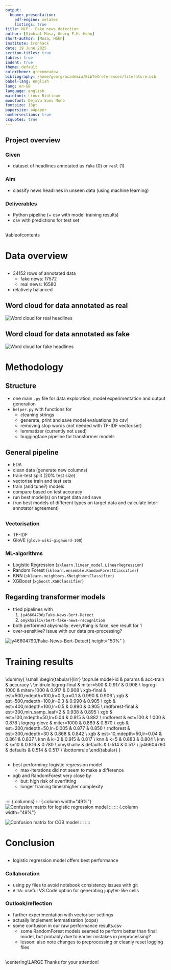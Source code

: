 ```yaml
---
output:
  beamer_presentation:
    pdf-engine: xelatex
    listings: true
title: NLP - Fake news detection
author: [Simbiat Musa, Georg F.K. Höhn]
short-author: [Musa, Höhn]
institute: Ironhack
date: 19 June 2025
section-titles: true
tables: true
indent: true
theme: default
colortheme: greenmeadow
bibliography: /home/georg/academia/BibTeXreferences/literature.bib
babel-lang: english
lang: en-GB
language: english
mainfont: Linux Biolinum
monofont: DejaVu Sans Mono
fontsize: 13pt
papersize: a4paper
numbersections: true
csquotes: true
---
```


## Project overview


### Given

- dataset of headlines annotated as `fake` (0) or `real` (1) 

### Aim

- classify news headlines in unseen data (using machine learning)

### Deliverables
  
- Python pipeline (+ csv with model training results)
- csv with predictions for test set

## 

\tableofcontents



# Data overview

##

- 34152 rows of annotated data
  - fake news: 17572
  - real news: 16580
- relatively balanced


## Word cloud for data annotated as real

![Word cloud for real headlines](../assets/wordcloud-real.png)

## Word cloud for data annotated as fake

![Word cloud for fake headlines](../assets/wordcloud-fake.png)



# Methodology

## Structure

- one main `.py` file for data exploration, model experimentation and output generation
- `helper.py` with functions for
  - cleaning strings
  - generate, print and save model evaluations (to csv)
  - removing stop words (not needed with TF-IDF vectoriser)
  - lemmatizer (currently not used)
  - huggingface pipeline for transformer models

## General pipeline

- EDA
- clean data (generate new columns)
- train-test split (20% test size)
- vectorise train and test sets
- train (and tune?) models
- compare based on test accuracy
- run best model(s) on target data and save
- (run best models of different types on target data and calculate inter-annotator agreement)



##

### Vectorisation

- TF-IDF 
- GloVE (`glove-wiki-gigaword-100`)

### ML-algorithms

- Logistic Regression (`sklearn.linear_model.LinearRegression`)
- Random Forest (`sklearn.ensemble.RandomForestClassifier`)
- KNN (`sklearn.neighbors.KNeighborsClassifier`)
- XGBoost (`xgboost.XGBClassifier`)

## Regarding transformer models

- tried pipelines with 
  1) `jy46604790/Fake-News-Bert-Detect`
  2) `omykhailiv/bert-fake-news-recognition`
- both performed abysmally: everything is fake, see result for 1
- over-sensitive? issue with our data pre-processing?

![jy46604790/Fake-News-Bert-Detect](../assets/jy46604790-Fake-News-Bert-Detect_test.png){ height="50%" }


# Training results

## 

\dummy{
  \small
  \begin{tabular}{llrr}
\toprule
model-id & params & acc-train & accuracy \\
\midrule
logreg-final & miter=500 & 0.917 & 0.908 \\
logreg-1000 & miter=1000 & 0.917 & 0.908 \\
xgb-final & est=500,mdepth=100,lr=0.3,α=0.1 & 0.990 & 0.906 \\
xgb & est=500,mdepth=100,lr=0.3 & 0.990 & 0.905 \\
xgb & est=400,mdepth=100,lr=0.5 & 0.990 & 0.905 \\
rndforest-final & est=300,min\_samp\_leaf=2 & 0.938 & 0.895 \\
xgb & est=100,mdepth=50,lr=0.04 & 0.915 & 0.882 \\
rndforest & est=100 & 1.000 & 0.878 \\
logreg-glove & miter=1000 & 0.869 & 0.870 \\
xgb & est=200,mdepth=50,lr=0.005 & 0.877 & 0.850 \\
rndforest & est=300,mdepth=30 & 0.868 & 0.842 \\
xgb & est=10,mdepth=50,lr=0.04 & 0.861 & 0.837 \\
knn & k=3 & 0.915 & 0.817 \\
knn & k=5 & 0.883 & 0.804 \\
knn & k=10 & 0.816 & 0.780 \\
omykhailiv & defaults & 0.514 & 0.517 \\
jy46604790 & defaults & 0.514 & 0.517 \\
\bottomrule
\end{tabular}
}


## 

- best performing: logistic regression model
  - max-iterations did not seem to make a difference
- xgb and RandomForest very close by
  - but: high risk of overfitting
  - longer training times/higher complexity


##

:::: {.columns}
::: {.column width="49%"}
![Confusion matrix for logistic regression model](../assets/logreg_500_final_test.png)
:::
::: {.column width="49%"}

![Confusion matrix for CGB model](../assets/xgb_final_500_100_0.3_0.1_test.png)
:::
::::


# Conclusion

##

- logistic regression model offers best performance

### Collaboration

- using py files to avoid notebook consistency issues with git
- `# %%`: useful VS Code option for generating jupyter-like cells 

### Outlook/reflection

  - further experimentation with vectoriser settings
  - actually implement lemmatisation (oops)
- some confusion in our raw performance results.csv
  - some RandomForest models seemed to perform better than final model, but probably due to earlier mistakes in preprocessing?
  - lesson: also note changes to preprocessing or cleanly reset logging files





## 

\centering\LARGE Thanks for your attention!


